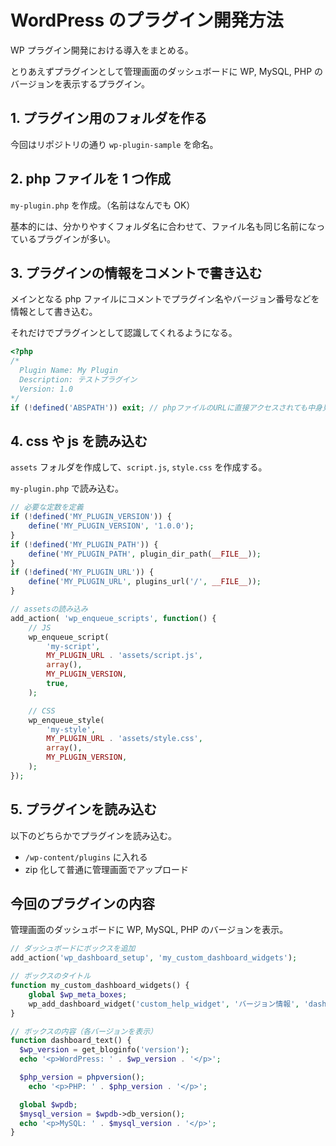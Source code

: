 # WordPress のプラグイン開発方法

WP プラグイン開発における導入をまとめる。

とりあえずプラグインとして管理画面のダッシュボードに WP, MySQL, PHP のバージョンを表示するプラグイン。

## 1. プラグイン用のフォルダを作る

今回はリポジトリの通り `wp-plugin-sample` を命名。

## 2. php ファイルを 1 つ作成

`my-plugin.php` を作成。（名前はなんでも OK）

基本的には、分かりやすくフォルダ名に合わせて、ファイル名も同じ名前になっているプラグインが多い。

## 3. プラグインの情報をコメントで書き込む

メインとなる php ファイルにコメントでプラグイン名やバージョン番号などを情報として書き込む。

それだけでプラグインとして認識してくれるようになる。

```php
<?php
/*
  Plugin Name: My Plugin
  Description: テストプラグイン
  Version: 1.0
*/
if (!defined('ABSPATH')) exit; // phpファイルのURLに直接アクセスされても中身見られないようにする
```

## 4. css や js を読み込む

`assets` フォルダを作成して、`script.js`, `style.css` を作成する。

`my-plugin.php` で読み込む。

```php
// 必要な定数を定義
if (!defined('MY_PLUGIN_VERSION')) {
	define('MY_PLUGIN_VERSION', '1.0.0');
}
if (!defined('MY_PLUGIN_PATH')) {
	define('MY_PLUGIN_PATH', plugin_dir_path(__FILE__));
}
if (!defined('MY_PLUGIN_URL')) {
	define('MY_PLUGIN_URL', plugins_url('/', __FILE__));
}

// assetsの読み込み
add_action( 'wp_enqueue_scripts', function() {
	// JS
	wp_enqueue_script(
		'my-script',
		MY_PLUGIN_URL . 'assets/script.js',
		array(),
		MY_PLUGIN_VERSION,
		true,
	);

	// CSS
	wp_enqueue_style(
		'my-style',
		MY_PLUGIN_URL . 'assets/style.css',
		array(),
		MY_PLUGIN_VERSION,
	);
});
```

## 5. プラグインを読み込む

以下のどちらかでプラグインを読み込む。

- `/wp-content/plugins` に入れる
- zip 化して普通に管理画面でアップロード

## 今回のプラグインの内容

管理画面のダッシュボードに WP, MySQL, PHP のバージョンを表示。

```php
// ダッシュボードにボックスを追加
add_action('wp_dashboard_setup', 'my_custom_dashboard_widgets');

// ボックスのタイトル
function my_custom_dashboard_widgets() {
	global $wp_meta_boxes;
	wp_add_dashboard_widget('custom_help_widget', 'バージョン情報', 'dashboard_text');
}

// ボックスの内容（各バージョンを表示）
function dashboard_text() {
  $wp_version = get_bloginfo('version');
  echo '<p>WordPress: ' . $wp_version . '</p>';

  $php_version = phpversion();
	echo '<p>PHP: ' . $php_version . '</p>';

  global $wpdb;
  $mysql_version = $wpdb->db_version();
  echo '<p>MySQL: ' . $mysql_version . '</p>';
}
```
